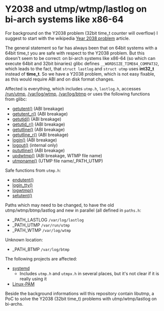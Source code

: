 # Y2038 and utmp/wtmp/lastlog on bi-arch systems like x86-64

For background on the Y2038 problem (32bit time_t counter will overflow) I suggest to start with the wikipedia [Year 2038 problem](https://en.wikipedia.org/wiki/Year_2038_problem) article.

The general statement so far has always been that on 64bit systems with a 64bit time_t you are safe with respect to the Y2038 problem.
But this doesn't seem to be correct: on bi-arch systems like x86-64 (so which can execute 64bit and 32bit binaries) glibc defines `__WORDSIZE_TIME64_COMPAT32`, which leads to the fact, that `struct lastlog` and `struct utmp` uses **int32_t** instead of **time_t**. So we have a Y2038 problem, which is not easy fixable, as this would require ABI and on disk format changes.

Affected is everything, which includes `utmp.h`, `lastlog.h`, accesses [/run/utmp](https://manpages.opensuse.org/utmp.5), [/var/log/wtmp](https://manpages.opensuse.org/wtmp.5), [/var/log/btmp](https://manpages.opensuse.org/lastb.1) or uses the following functions from glibc:
* [getutent()](https://manpages.opensuse.org/getutent.3) (ABI breakage)
* [getutent_r()](https://manpages.opensuse.org/getutent_r.3) (ABI breakage)
* [getutid()](https://manpages.opensuse.org/getutid.3) (ABI breakage)
* [getutid_r()](https://manpages.opensuse.org/getutid_r.3) (ABI breakage)
* [getutline()](https://manpages.opensuse.org/getutline.3) (ABI breakage)
* [getutline_r()](https://manpages.opensuse.org/getutline_r.3) (ABI breakage)
* [login()](https://manpages.opensuse.org/login.3) (ABI breakage)
* [logout()](https://manpages.opensuse.org/logout.3) (internal only)
* [pututline()](https://manpages.opensuse.org/pututline.3) (ABI breakage)
* [updwtmp()](https://manpages.opensuse.org/updwtmp.3) (ABI breakage, WTMP file name)
* [utmpname()](https://manpages.opensuse.org/utmpname.3) (UTMP file name/_PATH_UTMP)

Safe functions from `utmp.h`:
* [endutent()](https://manpages.opensuse.org/endutent.3)
* [login_tty()](https://manpages.opensuse.org/login_tty.3)
* [logwtmp()](https://manpages.opensuse.org/logwtmp.3)
* [setutent()](https://manpages.opensuse.org/setutent.3)

Paths which may need to be changed, to have the old utmp/wtmp/btmp/lastlog and new in parallel (all defined in `paths.h`:
* _PATH_LASTLOG `/var/log/lastlog`
* _PATH_UTMP `/var/run/utmp`
* _PATH_WTMP `/var/log/wtmp`

Unknown location:
* _PATH_BTMP `/var/log/btmp`

The following projects are affected:

* [systemd](https://github.com/systemd/systemd)
  * Includes `utmp.h` and `utmpx.h` in several places, but it's not clear if it is really using it
* [Linux-PAM](https://github.com/linux-pam/linux-pam)





Beside the background informations will this repository contain libutmp, a PoC to  solve the Y2038 (32bit time_t) problems with utmp/wtmp/lastlog on bi-archs.
